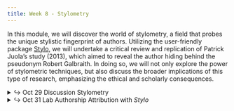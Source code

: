 ```yaml
---
title: Week 8 - Stylometry
---
```


In this module, we will discover the world of stylometry, a field that probes the unique stylistic fingerprint of authors. Utilizing the user-friendly package [Stylo](https://journal.r-project.org/archive/2016/RJ-2016-007/index.html), we will undertake a critical review and replication of Patrick Juola’s study (2013), which aimed to reveal the author hiding behind the pseudonym Robert Galbraith. In doing so, we will not only explore the power of stylometric techniques, but also discuss the broader implications of this type of research, emphasizing the ethical and scholarly consequences.


<details>
  <summary class="session-summary">
    <span class="arrow">↪</span>
    <span class="date-label">Oct 29</span>
    <span class="label label-blue">Discussion</span>
    <span class="session-title">Stylometry</span>
  </summary>
  <div markdown="1">
- Slides (_coming soon!_)
- Pre-Class Perusall Annotation (no Slack reflection, just annotations on Perusall!)
  - [Whissell, Cynthia. “Traditional and Emotional Stylometric Analysis of the Songs of Beatles Paul McCartney and John Lennon.”](https://app.perusall.com/courses/intro-to-digital-humanities-fall-2024/whissell-1996-traditional-and-emotional-stylometric-analysis-of) _Computers and the Humanities_, vol. 30, no. 3, 1996, pp. 257–65.
  - [Holmes, David I., and Judit Kardos. “Who Was the Author? An Introduction to Stylometry.”](https://app.perusall.com/courses/intro-to-digital-humanities-fall-2024/holmes_kardos_2003_who-was-the-author) _Chance_, vol. 16, no. 2, 2003, pp. 5–8.
  - **Make sure your annotations are added in Perusall** <a style="color: #ee6374;">**on the day before our class.**</a>
</div>
</details>

<details>
  <summary class="session-summary">
    <span class="arrow">↪</span>
    <span class="date-label">Oct 31</span>
    <span class="label label-red">Lab</span>
    <span class="session-title">Authorship Attribution with <i>Stylo</i></span>
  </summary>
  <div markdown="1">
- Slides (_coming soon!_)
- Pre-Class Reflection (no Perusall annotations, just a reflection on Slack!):
  - [Binongo, José Nilo G. “Who Wrote the 15th Book of Oz? An Application of Multivariate Analysis to Authorship Attribution.”](https://app.perusall.com/courses/intro-to-digital-humanities-fall-2024/binongo_2003_who-wrote-the-15th-book-of-oz) _Chance_, vol. 16, no. 2, Mar. 2003, pp. 9–17.

    {: .notice-disclaimer }
    > **Disclaimer**
    >
    > The readings listed below are part of this week's lab effort to replicate [Patrick Juola's analysis on the authorship of J.K. Rowling](https://languagelog.ldc.upenn.edu/nll/?p=5315). It is however crucial to recognize that J.K. Rowling has become a figure of controversy owing to her remarks concerning the transgender community. The decision to include her work in our study does not equate to an endorsement of her opinions or a promotion of her work. Our goal is to undertake a computational examination of Rowling's writings, analyzing the stylistic distinctions between works published under her own name and those released under a pseudonym. The readings listed below are part of a broader discussion on the importance and challenges of addressing controversial creators and topics in Digital Humanities. I am curious about your insights. Can we separate our study of J.K. Rowling's authorship from her personal opinions, allowing the field of Digital Humanities to persist in its computational analysis of her work (and for me to continue incorporating this case in stylometry classes), or should we consider refraining from including her in our research altogether? 

  - [Juola, Patrick. “Rowling and ‘Galbraith’: An Authorial Analysis.”](https://languagelog.ldc.upenn.edu/nll/?p=5315) _Language Log_, 2013.
  - [McNamara, Mary. “Commentary: Here’s an Idea: Maybe If We All Stop Talking about J.K. Rowling, She’ll Just Go Away.”](https://www.latimes.com/entertainment-arts/story/2023-02-21/jk-rowling-witch-trials-podcast-transphobia-commentary) _Los Angeles Times_, 21 Feb. 2023.
  - [Dederer, Claire. “Chapter 3. The Fan.” _Monsters. A Fan’s Dilemma_](https://app.perusall.com/courses/intro-to-digital-humanities-fall-2024/dederer_2023_chapter-3), Alfred A. Knopf, 2023. 
  - **Post your reflection in the** <a href="https://introtodh-fall2024.slack.com/archives/C07JYA7QTM0" style="color: #ee6374;">**#reflections** </a>**channel on Slack** <a style="color: #ee6374;">**no later than 11:59PM on the day before our class.**</a>

</div>
</details>